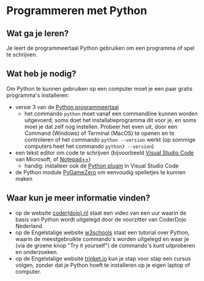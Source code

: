 # Programmeren met Python

## Wat ga je leren?
Je leert de programmeertaal Python gebruiken om een programma of spel te schrijven.

## Wat heb je nodig?
Om Python te kunnen gebruiken op een computer moet je een paar gratis programma's installeren:

- versie 3 van de [Python programmeertaal](https://www.python.org/downloads/)
  - het commando `python` moet vanaf een commandline kunnen worden uitgevoerd; soms doet het installatieprogramma dit voor je, en soms moet je dat zelf nog instellen. Probeer het even uit, door een Command (Windows) of Terminal (MacOS) te openen en te controleren of het commando `python --version` werkt (op sommige computers heet het commando `python3 --version`)
- een tekst editor om code te schrijven (bijvoorbeeld [Visual Studio Code](https://code.visualstudio.com) van Microsoft, of [Notepad++](https://notepad-plus-plus.org/downloads/))
  - handig: installeer ook de [Python plugin](https://marketplace.visualstudio.com/items?itemName=ms-python.python) in Visual Studio Code
- de Python module [PyGameZero](https://pygame-zero.readthedocs.io/) om eenvoudig spelletjes te kunnen maken

## Waar kun je meer informatie vinden?
- op de website [coder(dojo).nl](https://coderdojo.nl/online-les/python/basis-programmeren) staat een video van een uur waarin de basis van Python wordt uitgelegd door de voorzitter van CoderDojo Nederland.
- op de Engelstalige website [w3schools](https://www.w3schools.com/python/) staat een tutorial over Python, waarin de meestgebruikte commando's worden uitgelegd en waar je (via de groene knop "Try it yourself") de commando's kunt uitproberen en onderzoeken.
- op de Engelstalige website [trinket.io](https://hourofpython.trinket.io/a-visual-introduction-to-python#/welcome/an-hour-of-code) kun je stap voor stap een cursus volgen, zonder dat je Python hoeft te installeren op je eigen laptop of computer.
